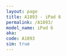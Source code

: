 ```yaml
---
layout: page
title: A1893 - iPad 6
permalink: /A1893/
model_name: iPad 6
aka: 
code: A1893
sim: true
---
```

